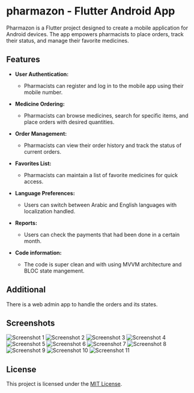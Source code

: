 # pharmazon - Flutter Android App

Pharmazon is a Flutter project designed to create a mobile application for Android devices. The app empowers pharmacists to place orders, track their status, and manage their favorite medicines.

## Features

- **User Authentication:**
  - Pharmacists can register and log in to the mobile app using their mobile number.

- **Medicine Ordering:**
  - Pharmacists can browse medicines, search for specific items, and place orders with desired quantities.

- **Order Management:**
  - Pharmacists can view their order history and track the status of current orders.

- **Favorites List:**
  - Pharmacists can maintain a list of favorite medicines for quick access.

- **Language Preferences:**
  - Users can switch between Arabic and English languages with localization handled.

- **Reports:**
  - Users can check the payments that had been done in a certain month.  

- **Code information:**
  - The code is super clean and with using MVVM architecture and BLOC state mangement.  

## Additional

There is a web admin app to handle the orders and its states.

## Screenshots

![Screenshot 1](screenshots/photo_1_2024-01-10_14-19-25.png)
![Screenshot 2](screenshots/photo_2_2024-01-10_14-19-25.png)
![Screenshot 3](screenshots/photo_3_2024-01-10_14-19-25.png)
![Screenshot 4](screenshots/photo_4_2024-01-10_14-19-25.png)
![Screenshot 5](screenshots/photo_5_2024-01-10_14-19-25.png)
![Screenshot 6](screenshots/photo_6_2024-01-10_14-19-25.png)
![Screenshot 7](screenshots/photo_7_2024-01-10_14-19-25.png)
![Screenshot 8](screenshots/photo_8_2024-01-10_14-19-25.png)
![Screenshot 9](screenshots/photo_9_2024-01-10_14-19-25.png)
![Screenshot 10](screenshots/photo_10_2024-01-10_14-19-25.png)
![Screenshot 11](screenshots/photo_11_2024-01-10_14-19-25.png)


## License

This project is licensed under the [MIT License](LICENSE).

